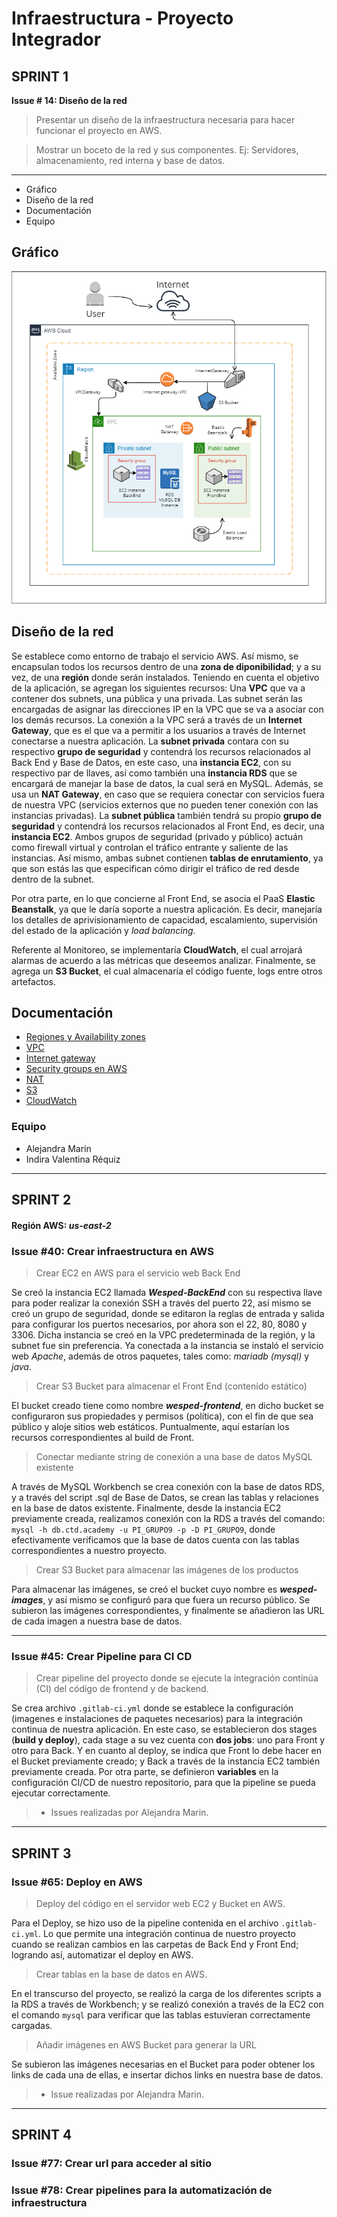 # Infraestructura - Proyecto Integrador

## SPRINT 1
**Issue # 14: Diseño de la red**
> Presentar un diseño de la infraestructura necesaria para hacer funcionar el proyecto en AWS.

> Mostrar un boceto de la red y sus componentes. Ej: Servidores, almacenamiento, red interna y base de datos.


---


- Gráfico
- Diseño de la red
- Documentación
- Equipo




## Gráfico
![Gráfico](Red/DisenioDeRed.png)

## Diseño de la red
Se establece como entorno de trabajo el servicio AWS. Así mismo, se encapsulan todos los recursos dentro de una **zona de diponibilidad**; y a su vez, de una **región** donde serán instalados.
Teniendo en cuenta el objetivo de la aplicación, se agregan los siguientes recursos:
Una **VPC** que va a contener dos subnets, una pública y una privada. Las subnet serán las encargadas de asignar las direcciones IP en la VPC que se va a asociar con los demás recursos. La conexión a la VPC será a través de un **Internet Gateway**, que es el que va a permitir a los usuarios a través de Internet conectarse a nuestra aplicación.
La **subnet privada** contara con su respectivo **grupo de seguridad** y contendrá los recursos relacionados al Back End y Base de Datos, en este caso, una **instancia EC2**, con su respectivo par de llaves, así como también una **instancia RDS** que se encargará de manejar la base de datos, la cual será en MySQL. Además, se usa un **NAT Gateway**, en caso que se requiera conectar con servicios fuera de nuestra VPC (servicios externos que no pueden tener conexión con las instancias privadas).
La **subnet pública** también tendrá su propio **grupo de seguridad** y contendrá los recursos relacionados al Front End, es decir, una **instancia EC2**.
Ambos grupos de seguridad (privado y público) actuán como firewall virtual y controlan el tráfico entrante y saliente de las instancias.
Así mismo, ambas subnet contienen **tablas de enrutamiento**, ya que son estás las que especifican cómo dirigir el tráfico de red desde dentro de la subnet.

Por otra parte, en lo que concierne al Front End, se asocia el PaaS **Elastic Beanstalk**, ya que le daría soporte a nuestra aplicación. Es decir, manejaría los detalles de aprivisionamiento de capacidad, escalamiento, supervisión del estado de la aplicación y _load balancing_.

Referente al Monitoreo, se implementaría **CloudWatch**, el cual arrojará alarmas de acuerdo a las métricas que deseemos analizar.
Finalmente, se agrega un **S3 Bucket**, el cual almacenaría el código fuente, logs entre otros artefactos. 


## Documentación
- [Regiones y Availability zones](https://docs.aws.amazon.com/AWSEC2/latest/UserGuide/using-regions-availability-zones.html)
- [VPC](https://aws.amazon.com/es/vpc/faqs/)
- [Internet gateway](https://docs.aws.amazon.com/vpc/latest/userguide/VPC_Internet_Gateway.html)
- [Security groups en AWS](https://docs.aws.amazon.com/vpc/latest/userguide/VPC_SecurityGroups.html)
- [NAT](https://docs.aws.amazon.com/es_es/vpc/latest/userguide/vpc-nat-gateway.html)
- [S3](https://aws.amazon.com/es/s3/?nc1=h_ls)
- [CloudWatch](https://aws.amazon.com/es/cloudwatch/)


### Equipo
- Alejandra Marín
- Indira Valentina Réquiz

---








## SPRINT 2

#### Región AWS: ***us-east-2***



### **Issue #40: Crear infraestructura en AWS**

> Crear EC2 en AWS para el servicio web Back End

Se creó la instancia EC2 llamada ***Wesped-BackEnd*** con su respectiva llave para poder realizar la conexión SSH a través del puerto 22, así mismo se creó un grupo de seguridad, donde se editaron la reglas de entrada y salida para configurar los puertos necesarios, por ahora son el 22, 80, 8080 y 3306.
Dicha instancia se creó en la VPC predeterminada de la región, y la subnet fue sin preferencia.
Ya conectada a la instancia se instaló el servicio web *Apache*, además de otros paquetes, tales como:
*mariadb (mysql)* y *java*.

> Crear S3 Bucket para almacenar el Front End (contenido estático)

El bucket creado tiene como nombre ***wesped-frontend***, en dicho bucket se configuraron sus propiedades y permisos (política), con el fin de que sea público y aloje sitios web estáticos. Puntualmente, aquí estarían los recursos correspondientes al build de Front.

> Conectar mediante string de conexión a una base de datos MySQL existente

A través de MySQL Workbench se crea conexión con la base de datos RDS, y a través del script .sql de Base de Datos, se crean las tablas y relaciones en la base de datos existente.
Finalmente, desde la instancia EC2 previamente creada, realizamos conexión con la RDS a través del comando:  `mysql -h db.ctd.academy -u PI_GRUPO9 -p -D PI_GRUPO9`, donde efectivamente verificamos que la base de datos cuenta con las tablas correspondientes a nuestro proyecto.

> Crear S3 Bucket para almacenar las imágenes de los productos

Para almacenar las imágenes, se creó el bucket cuyo nombre es ***wesped-images***, y así mismo se configuró para que fuera un recurso público.
Se subieron las imágenes correspondientes, y finalmente se añadieron las URL de cada imagen a nuestra base de datos.

---

### **Issue #45: Crear Pipeline para CI CD**

> Crear pipeline del proyecto donde se ejecute la integración continúa (CI) del código de frontend y de backend.

Se crea archivo `.gitlab-ci.yml` donde se establece la configuración (imagenes e instalaciones de paquetes necesarios) para la integración continua de nuestra aplicación.
En este caso, se establecieron dos stages (**build y deploy**), cada stage a su vez cuenta con **dos jobs**: uno para Front y otro para Back. Y en cuanto al deploy, se indica que Front lo debe hacer en el Bucket previamente creado; y Back a través de la instancia EC2 también previamente creada.
Por otra parte, se definieron **variables** en la configuración CI/CD de nuestro repositorio, para que la pipeline se pueda ejecutar correctamente.


> - Issues realizadas por Alejandra Marin.


---


## SPRINT 3


### **Issue #65: Deploy en AWS**


> Deploy del código en el servidor web EC2 y Bucket en AWS.

Para el Deploy, se hizo uso de la pipeline contenida en el archivo `.gitlab-ci.yml`. Lo que permite una integración continua de nuestro proyecto cuando se realizan cambios en las carpetas de Back End y Front End; logrando así, automatizar el deploy en AWS.

> Crear tablas en la base de datos en AWS.

En el transcurso del proyecto, se realizó la carga de los diferentes scripts a la RDS a través de Workbench; y se realizó conexión a través de la EC2 con el comando `mysql` para verificar que las tablas estuvieran correctamente cargadas.

> Añadir imágenes en AWS Bucket para generar la URL

Se subieron las imágenes necesarias en el Bucket para poder obtener los links de cada una de ellas, e insertar dichos links en nuestra base de datos.


> - Issue realizadas por Alejandra Marin.


---


## SPRINT 4


### **Issue #77: Crear url para acceder al sitio**


### **Issue #78: Crear pipelines para la automatización de infraestructura**